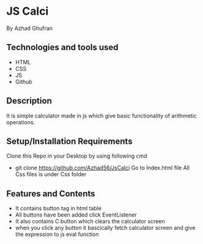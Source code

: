 # JS Calci
By Azhad Ghufran
## Technologies and tools used
* HTML
* CSS
* JS
* Github
## Description 
It is simple calculator made in js which give basic functionality of arithmetic operations. 
## Setup/Installation Requirements
Clone this Repo in your Desktop by using following cmd
* git clone https://github.com/Azhad56/JsCalci
Go to Index.html file 
All Css files is under Css folder
## Features and Contents
* It contains button tag in html table
* All buttons have been added click EventListener
* It also contains C button which clears the calculator screen 
* when you click any button it bascically fetch calculator screen and give the expression to js eval function
